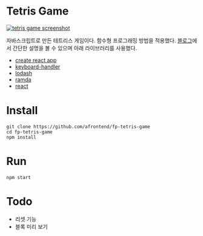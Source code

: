 # Tetris Game

[![tetris game screenshot](https://agvim.files.wordpress.com/2019/01/fp-tetris-game.png?w=100 "tetris game screenshot")](https://afrontend.github.io/game/fp-tetris-game/)

자바스크립트로 만든 테트리스 게임이다. 함수형 프로그래밍 방법을 적용했다. [블로그](https://agvim.wordpress.com/2019/01/08/tetris-game-with-javascript/)에서 간단한 설명을 볼 수 있으며 아래 라이브러리를 사용했다.

* [create react app](https://github.com/facebook/create-react-app)
* [keyboard-handler](https://github.com/emiljohansson/keyboard-handler)
* [lodash](https://lodash.com/)
* [ramda](https://ramdajs.com/)
* [react](https://reactjs.org/)

# Install

    git clone https://github.com/afrontend/fp-tetris-game
    cd fp-tetris-game
    npm install

# Run

    npm start

# Todo

* 리셋 기능
* 블록 미리 보기
